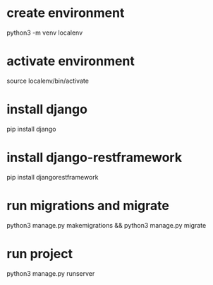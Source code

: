 # create environment
python3 -m venv localenv
# activate environment
source localenv/bin/activate
# install django
pip install django
# install django-restframework
pip install djangorestframework
# run migrations and migrate
python3 manage.py makemigrations && python3 manage.py migrate
# run project
python3 manage.py runserver